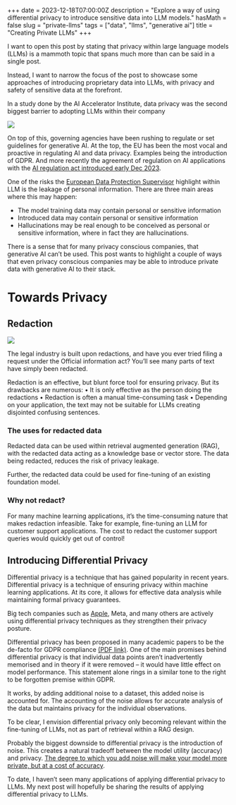 +++
date = 2023-12-18T07:00:00Z
description = "Explore a way of using differential privacy to introduce sensitive data into LLM models."
hasMath = false
slug = "private-llms"
tags = ["data", "llms", "generative ai"]
title = "Creating Private LLMs"
+++

I want to open this post by stating that privacy within large language models (LLMs) is a mammoth topic that spans much more than can be said in a single post.

Instead, I want to narrow the focus of the post to showcase some approaches of introducing proprietary data into LLMs, with privacy and safety of sensitive data at the forefront.

In a study done by the AI Accelerator Institute, data privacy was the second biggest barrier to adopting LLMs within their company

![](https://www.aiacceleratorinstitute.com/content/images/2023/10/Screenshot-2023-10-18-at-11.17.02.png)


On top of this, governing agencies have been rushing to regulate or set guidelines for generative AI. At the top, the EU has been the most vocal and proactive in regulating AI and data privacy. Examples being the introduction of GDPR. And more recently the agreement of regulation on AI applications with the [AI regulation act introduced early Dec 2023](https://www.nytimes.com/2023/12/08/technology/eu-ai-act-regulation.html).

One of the risks the [European Data Protection Supervisor](https://edps.europa.eu/data-protection/technology-monitoring/techsonar/large-language-models-llm_fr) highlight within LLM is the leakage of personal information. There are three main areas where this may happen:

* The model training data may contain personal or sensitive information
* Introduced data may contain personal or sensitive information
* Hallucinations may be real enough to be conceived as personal or sensitive information, where in fact they are hallucinations.

There is a sense that for many privacy conscious companies, that generative AI can’t be used. This post wants to highlight a couple of ways that even privacy conscious companies may be able to introduce private data with generative AI to their stack.

# Towards Privacy

## Redaction

![](https://live.staticflickr.com/8441/7877728766_7ed1d51bf9_c.jpg)

The legal industry is built upon redactions, and have you ever tried filing a request under the Official information act? You’ll see many parts of text have simply been redacted.

Redaction is an effective, but blunt force tool for ensuring privacy. But its drawbacks are numerous:
•    It is only effective as the person doing the redactions
•    Redaction is often a manual time-consuming task
•    Depending on your application, the text may not be suitable for LLMs creating disjointed confusing sentences.

### The uses for redacted data

Redacted data can be used within retrieval augmented generation (RAG), with the redacted data acting as a knowledge base or vector store. The data being redacted, reduces the risk of privacy leakage.

Further, the redacted data could be used for fine-tuning of an existing foundation model.

### Why not redact?

For many machine learning applications, it’s the time-consuming nature that makes redaction infeasible. Take for example, fine-tuning an LLM for customer support applications. The cost to redact the customer support queries would quickly get out of control!

## Introducing Differential Privacy

Differential privacy is a technique that has gained popularity in recent years. Differential privacy is a technique of ensuring privacy within machine learning applications. At its core, it allows for effective data analysis while maintaining formal privacy guarantees.

Big tech companies such as [Apple](https://machinelearning.apple.com/research/learning-with-privacy-at-scale), Meta, and many others are actively using differential privacy techniques as they strengthen their privacy posture.

Differential privacy has been proposed in many academic papers to be the de-facto for GDPR compliance [(PDF link)]( https://bpb-us-w2.wpmucdn.com/sites.gatech.edu/dist/c/679/files/2018/09/GDPR_DiffPrivacy.pdf). One of the main promises behind differential privacy is that individual data points aren’t inadvertently memorised and in theory if it were removed – it would have little effect on model performance. This statement alone rings in a similar tone to the right to be forgotten premise within GDPR.

It works, by adding additional noise to a dataset, this added noise is accounted for. The accounting of the noise allows for accurate analysis of the data but maintains privacy for the individual observations.

To be clear, I envision differential privacy only becoming relevant within the fine-tuning of LLMs, not as part of retrieval within a RAG design.

Probably the biggest downside to differential privacy is the introduction of noise. This creates a natural tradeoff between the model utility (accuracy) and privacy. [The degree to which you add noise will make your model more private, but at a cost of accuracy]( https://opacus.ai/tutorials/building_text_classifier#Training).

To date, I haven’t seen many applications of applying differential privacy to LLMs. My next post will hopefully be sharing the results of applying differential privacy to LLMs.
